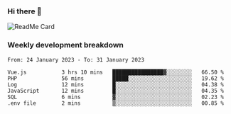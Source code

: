 ### Hi there 👋

<!--
**itzcy/itzcy** is a ✨ _special_ ✨ repository because its `README.md` (this file) appears on your GitHub profile.

Here are some ideas to get you started:

- 🔭 I’m currently working on ...
- 🌱 I’m currently learning ...
- 👯 I’m looking to collaborate on ...
- 🤔 I’m looking for help with ...
- 💬 Ask me about ...
- 📫 How to reach me: ...
- 😄 Pronouns: ...
- ⚡ Fun fact: ...
-->
![ReadMe Card](https://github-readme-stats.vercel.app/api?username=itzcy&show_icons=true&title_color=2d3198&icon_color=797cb8&text_color=24292e&bg_color=f6f8fa)

### Weekly development breakdown
<!--START_SECTION:waka-->

```text
From: 24 January 2023 - To: 31 January 2023

Vue.js           3 hrs 10 mins   ████████████████▓░░░░░░░░   66.50 %
PHP              56 mins         █████░░░░░░░░░░░░░░░░░░░░   19.62 %
Log              12 mins         █░░░░░░░░░░░░░░░░░░░░░░░░   04.38 %
JavaScript       12 mins         █░░░░░░░░░░░░░░░░░░░░░░░░   04.35 %
SQL              6 mins          ▓░░░░░░░░░░░░░░░░░░░░░░░░   02.23 %
.env file        2 mins          ▒░░░░░░░░░░░░░░░░░░░░░░░░   00.85 %
```

<!--END_SECTION:waka-->
